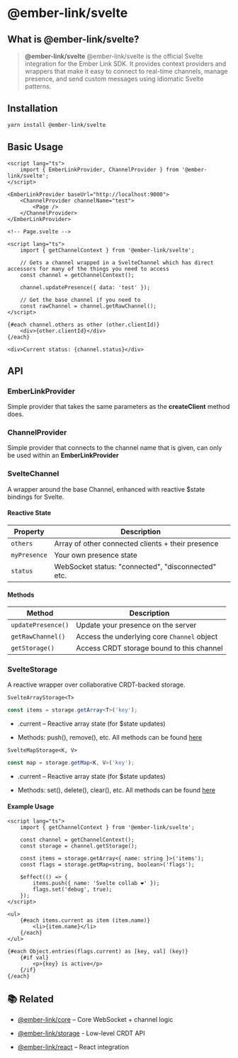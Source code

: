 # @ember-link/svelte

## What is @ember-link/svelte?

> **@ember-link/svelte** @ember-link/svelte is the official Svelte integration for the Ember Link SDK. It provides context providers and wrappers that make it easy to connect to real-time channels, manage presence, and send custom messages using idiomatic Svelte patterns.

## Installation

```bash copyButton
yarn install @ember-link/svelte
```

## Basic Usage

```svelte copyButton
<script lang="ts">
	import { EmberLinkProvider, ChannelProvider } from '@ember-link/svelte';
</script>

<EmberLinkProvider baseUrl="http://localhost:9000">
	<ChannelProvider channelName="test">
		<Page />
	</ChannelProvider>
</EmberLinkProvider>
```

```svelte copyButton
<!-- Page.svelte -->

<script lang="ts">
	import { getChannelContext } from '@ember-link/svelte';

	// Gets a channel wrapped in a SvelteChannel which has direct accessors for many of the things you need to access
	const channel = getChannelContext();

	channel.updatePresence({ data: 'test' });

	// Get the base channel if you need to
	const rawChannel = channel.getRawChannel();
</script>

{#each channel.others as other (other.clientId)}
	<div>{other.clientId}</div>
{/each}

<div>Current status: {channel.status}</div>
```

## API

### EmberLinkProvider

Simple provider that takes the same parameters as the **createClient** method does.

### ChannelProvider

Simple provider that connects to the channel name that is given, can only be used within an **EmberLinkProvider**

### SvelteChannel

A wrapper around the base Channel, enhanced with reactive $state bindings for Svelte.

#### Reactive State

| Property     | Description                                        |
| ------------ | -------------------------------------------------- |
| `others`     | Array of other connected clients + their presence  |
| `myPresence` | Your own presence state                            |
| `status`     | WebSocket status: "connected", "disconnected" etc. |

#### Methods

| Method             | Description                                 |
| ------------------ | ------------------------------------------- |
| `updatePresence()` | Update your presence on the server          |
| `getRawChannel()`  | Access the underlying core `Channel` object |
| `getStorage()`     | Access CRDT storage bound to this channel   |

### SvelteStorage

A reactive wrapper over collaborative CRDT-backed storage.

`SvelteArrayStorage<T>`

```ts copyButton
const items = storage.getArray<T>('key');
```

- .current – Reactive array state (for $state updates)

- Methods: push(), remove(), etc. All methods can be found [here](/packages/storage)

`SvelteMapStorage<K, V>`

```ts copyButton
const map = storage.getMap<K, V>('key');
```

- .current – Reactive array state (for $state updates)

- Methods: set(), delete(), clear(), etc. All methods can be found [here](/packages/storage)

#### Example Usage

```svelte
<script lang="ts">
	import { getChannelContext } from '@ember-link/svelte';

	const channel = getChannelContext();
	const storage = channel.getStorage();

	const items = storage.getArray<{ name: string }>('items');
	const flags = storage.getMap<string, boolean>('flags');

	$effect(() => {
		items.push({ name: 'Svelte collab ❤️' });
		flags.set('debug', true);
	});
</script>

<ul>
	{#each items.current as item (item.name)}
		<li>{item.name}</li>
	{/each}
</ul>

{#each Object.entries(flags.current) as [key, val] (key)}
	{#if val}
		<p>{key} is active</p>
	{/if}
{/each}
```

## 📚 Related

- [@ember-link/core](/packages/core) – Core WebSocket + channel logic

- [@ember-link/storage](/packages/storage) - Low-level CRDT API

- [@ember-link/react](/packages/react) – React integration
